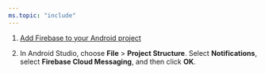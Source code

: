 ```yaml
---
ms.topic: "include"
---
```

1. [Add Firebase to your Android project](https://firebase.google.com/docs/android/setup)

2. In Android Studio, choose **File** > **Project Structure**. Select **Notifications**, select **Firebase Cloud Messaging**, and then click **OK**.
